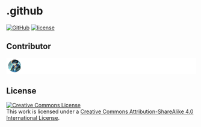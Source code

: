# .github
[![GitHub](https://badgen.net/badge/icon/lyh-docs?icon=github&label&color=green)](https://github.com/lyh-docs)
[![license](https://badgen.net/github/license/lyh-docs/.github?color=green)](https://github.com/lyh-docs/.github/blob/main/LICENSE)

## Contributor
<a href="https://github.com/lyh-docs" target="_blank"><img src="https://raw.githubusercontent.com/lyh-docs/.github/main/images/contributors.png" /></a>

## License
<a rel="license" href="https://github.com/lyh-docs/.github/blob/main/LICENSE"><img alt="Creative Commons License" style="border-width:0" src="https://i.creativecommons.org/l/by-sa/4.0/88x31.png" /></a><br />This work is licensed under a <a rel="license" href="http://creativecommons.org/licenses/by-sa/4.0/">Creative Commons Attribution-ShareAlike 4.0 International License</a>.
